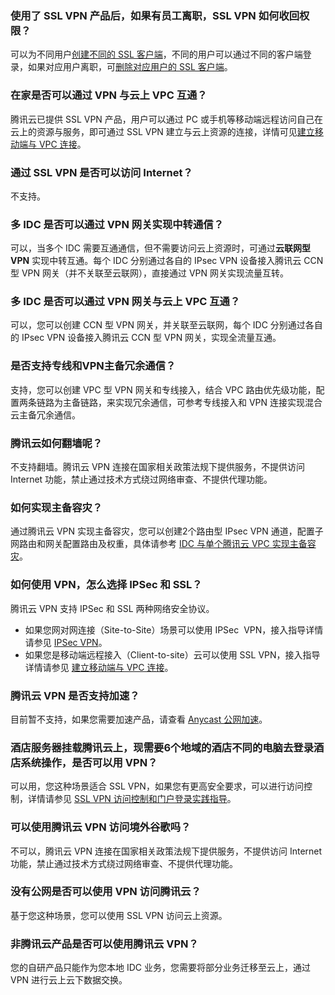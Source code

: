 ### 使用了 SSL VPN 产品后，如果有员工离职，SSL VPN 如何收回权限？
可以为不同用户[创建不同的 SSL 客户端](https://cloud.tencent.com/document/product/554/63718)，不同的用户可以通过不同的客户端登录，如果对应用户离职，可[删除对应用户的 SSL 客户端](https://cloud.tencent.com/document/product/554/63608)。
 
### 在家是否可以通过 VPN 与云上 VPC 互通？
腾讯云已提供 SSL VPN 产品，用户可以通过 PC 或手机等移动端远程访问自己在云上的资源与服务，即可通过 SSL VPN 建立与云上资源的连接，详情可见[建立移动端与 VPC 连接](https://cloud.tencent.com/document/product/554/63604)。

### 通过 SSL VPN 是否可以访问 Internet？
不支持。

### 多 IDC 是否可以通过 VPN 网关实现中转通信？
可以，当多个 IDC 需要互通通信，但不需要访问云上资源时，可通过**云联网型 VPN** 实现中转互通。每个 IDC 分别通过各自的 IPsec VPN 设备接入腾讯云 CCN 型 VPN 网关（并不关联至云联网），直接通过 VPN 网关实现流量互转。

### 多 IDC 是否可以通过 VPN 网关与云上 VPC 互通？
可以，您可以创建 CCN 型 VPN 网关，并关联至云联网，每个 IDC 分别通过各自的 IPsec VPN 设备接入腾讯云 CCN 型 VPN 网关，实现全流量互通。

### 是否支持专线和VPN主备冗余通信？
支持，您可以创建 VPC 型 VPN 网关和专线接入，结合 VPC 路由优先级功能，配置两条链路为主备链路，来实现冗余通信，可参考专线接入和 VPN 连接实现混合云主备冗余通信。

### 腾讯云如何翻墙呢？
不支持翻墙。腾讯云 VPN 连接在国家相关政策法规下提供服务，不提供访问 Internet 功能，禁止通过技术方式绕过网络审查、不提供代理功能。

### 如何实现主备容灾？
通过腾讯云 VPN 实现主备容灾，您可以创建2个路由型 IPsec VPN 通道，配置子网路由和网关配置路由及权重，具体请参考 [IDC 与单个腾讯云 VPC 实现主备容灾](https://cloud.tencent.com/document/product/554/60005)。

### 如何使用 VPN，怎么选择 IPSec 和 SSL？
腾讯云 VPN 支持 IPSec 和 SSL 两种网络安全协议。
- 如果您网对网连接（Site-to-Site）场景可以使用 IPSec  VPN，接入指导详情请参见 [IPSec VPN](https://cloud.tencent.com/document/product/554/63601)。
- 如果您是移动端远程接入（Client-to-site）云可以使用 SSL VPN，接入指导详情请参见 [建立移动端与 VPC 连接](https://cloud.tencent.com/document/product/554/63603)。

### 腾讯云 VPN 是否支持加速？
目前暂不支持，如果您需要加速产品，请查看 [Anycast 公网加速](https://cloud.tencent.com/document/product/644)。

### 酒店服务器挂载腾讯云上，现需要6个地域的酒店不同的电脑去登录酒店系统操作，是否可以用 VPN？
可以用，您这种场景适合 SSL VPN，如果您有更高安全要求，可以进行访问控制，详情请参见 [SSL VPN 访问控制和门户登录实践指导](https://cloud.tencent.com/document/product/554/75191)。

### 可以使用腾讯云 VPN 访问境外谷歌吗？
不可以，腾讯云 VPN 连接在国家相关政策法规下提供服务，不提供访问 Internet 功能，禁止通过技术方式绕过网络审查、不提供代理功能。

### 没有公网是否可以使用 VPN 访问腾讯云？
基于您这种场景，您可以使用 SSL VPN 访问云上资源。

### 非腾讯云产品是否可以使用腾讯云 VPN？
您的自研产品只能作为您本地 IDC 业务，您需要将部分业务迁移至云上，通过 VPN 进行云上云下数据交换。





